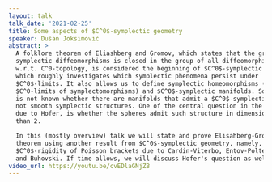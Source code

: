 ```yaml
---
layout: talk
talk_date: '2021-02-25'
title: Some aspects of $C^0$-symplectic geometry
speaker: Dušan Joksimović
abstract: >
  A folklore theorem of Eliashberg and Gromov, which states that the group of
  symplectic diffeomorphisms is closed in the group of all diffeomorphisms
  w.r.t. C^0-topology, is considered the beginning of $C^0$-symplectic geometry
  which roughly investigates which symplectic phenomena persist under
  $C^0$-limits. It also allows us to define symplectic homeomorphisms (as
  $C^0-limits of symplectomorphisms) and $C^0$-symplectic manifolds. So far it
  is not known whether there are manifolds that admit a $C^0$-symplectic, but
  not smooth symplectic structures. One of the central question in the field,
  due to Hofer, is whether the spheres admit such structure in dimension greater
  than 2.

  In this (mostly overview) talk we will state and prove Elisahberg-Gromov's
  theorem using another result from $C^0$-symplectic geometry, namely, the
  $C^0$-rigidity of Poisson brackets due to Cardin-Viterbo, Entov-Polterovich,
  and Buhovski. If time allows, we will discuss Hofer's question as well.
video_url: https://youtu.be/cvEDlaGNjZ8
---
```

